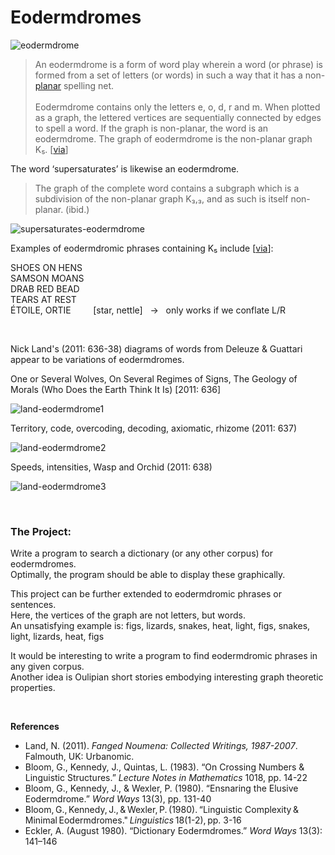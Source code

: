 # Eodermdromes

![eodermdrome](https://github.com/gjoncas/Artificial-Philosophy/blob/master/eodermdrome/eodermdrome.jpg)

<blockquote>
An eodermdrome is a form of word play wherein a word (or phrase) is formed from a set of letters (or words) in such a way that it has a non-<a href="https://en.wikipedia.org/wiki/Planar_graph">planar</a> spelling net.
<br>&nbsp;
<br>Eodermdrome contains only the letters e, o, d, r and m. When plotted as a graph, the lettered vertices are sequentially connected by edges to spell a word. If the graph is non-planar, the word is an eodermdrome. The graph of eodermdrome is the non-planar graph K₅. [<a href="https://en.wikipedia.org/wiki/Eodermdrome">via</a>]
</blockquote>

The word ‘supersaturates’ is likewise an eodermdrome.

<blockquote>
The graph of the complete word contains a subgraph which is a subdivision of the non-planar graph K₃,₃, and as such is itself non-planar. (ibid.)
</blockquote>

![supersaturates-eodermdrome](https://github.com/gjoncas/Artificial-Philosophy/blob/master/eodermdrome/supersaturates-eodermdrome.jpg)

Examples of eodermdromic phrases containing K₅ include [<a href="http://wordaligned.org/articles/oulipo-eodermdrome">via</a>]:

SHOES ON HENS
<br>SAMSON MOANS
<br>DRAB RED BEAD
<br>TEARS AT REST
<br>ÉTOILE, ORTIE &nbsp; &nbsp; &nbsp; &nbsp; [star, nettle] &nbsp; → &nbsp; only works if we conflate L/R

&nbsp;

Nick Land's (2011: 636-38) diagrams of words from Deleuze & Guattari appear to be variations of eodermdromes.

One or Several Wolves, On Several Regimes of Signs, The Geology of Morals (Who Does the Earth Think It Is) [2011: 636]

![land-eodermdrome1](https://github.com/gjoncas/Artificial-Philosophy/blob/master/eodermdrome/land-eodermdrome1.png)

Territory, code, overcoding, decoding, axiomatic, rhizome (2011: 637)

![land-eodermdrome2](https://github.com/gjoncas/Artificial-Philosophy/blob/master/eodermdrome/land-eodermdrome2.png)

Speeds, intensities, Wasp and Orchid (2011: 638)

![land-eodermdrome3](https://github.com/gjoncas/Artificial-Philosophy/blob/master/eodermdrome/land-eodermdrome3.png)

&nbsp;

### The Project:

Write a program to search a dictionary (or any other corpus) for eodermdromes.
<br>Optimally, the program should be able to display these graphically.

This project can be further extended to eodermdromic phrases or sentences. 
<br>Here, the vertices of the graph are not letters, but words.
<br>An unsatisfying example is: figs, lizards, snakes, heat, light, figs, snakes, light, lizards, heat, figs

It would be interesting to write a program to find eodermdromic phrases in any given corpus.
<br>Another idea is Oulipian short stories embodying interesting graph theoretic properties.

&nbsp;

<b>References</b>
<ul>
<li>Land, N. (2011). <i>Fanged Noumena: Collected Writings, 1987-2007</i>. Falmouth, UK: Urbanomic.</li>
<li>Bloom, G., Kennedy, J., Quintas, L. (1983). “On Crossing Numbers & Linguistic Structures.” <i>Lecture Notes in Mathematics</i> 1018, pp. 14-22</li>
<li>Bloom, G., Kennedy, J., & Wexler, P. (1980). “Ensnaring the Elusive Eodermdrome.” <i>Word Ways</i> 13(3), pp. 131-40</li>
<li>Bloom,&thinsp;G.,&thinsp;Kennedy,&thinsp;J.,&thinsp;&&thinsp;Wexler,&thinsp;P.&thinsp;(1980).&thinsp;“Linguistic Complexity&thinsp;&&thinsp;Minimal&thinsp;Eodermdromes."&thinsp;<i>Linguistics</i>&thinsp;18(1-2),&thinsp;pp. 3-16</li>
<li>Eckler, A. (August 1980). “Dictionary Eodermdromes.” <i>Word Ways</i> 13(3): 141–146</li>
</ul>
